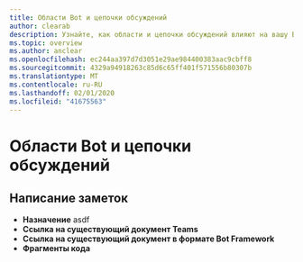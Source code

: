 ```yaml
---
title: Области Bot и цепочки обсуждений
author: clearab
description: Узнайте, как области и цепочки обсуждений влияют на вашу Bot для Microsoft Teams.
ms.topic: overview
ms.author: anclear
ms.openlocfilehash: ec244aa397d7d3051e29ae984400383aac9cbff8
ms.sourcegitcommit: 4329a94918263c85d6c65ff401f571556b80307b
ms.translationtype: MT
ms.contentlocale: ru-RU
ms.lasthandoff: 02/01/2020
ms.locfileid: "41675563"
---
```

# <a name="bot-scopes-and-threaded-conversations"></a>Области Bot и цепочки обсуждений

## <a name="writing-notes"></a>Написание заметок

 * **Назначение** asdf
 * **Ссылка на существующий документ Teams**[]()
 * **Ссылка на существующий документ в формате Bot Framework**[]()
 * **Фрагменты кода**[]()